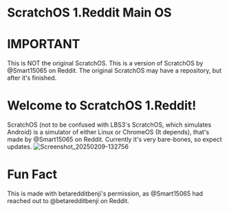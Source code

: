 # ScratchOS 1.Reddit Main OS
# IMPORTANT 
This is NOT the original ScratchOS. This is a version of ScratchOS by @Smart15065 on Reddit. The original ScratchOS may have a repository, but after it's finished.
# Welcome to ScratchOS 1.Reddit!
ScratchOS (not to be confused with LBS3's ScratchOS, which simulates Android) is a simulator of either Linux or ChromeOS (It depends), that's made by @Smart15065 on Reddit. Currently it's very bare-bones, so expect updates.
![Screenshot_20250209-132756](https://github.com/user-attachments/assets/dacc26a5-0912-4a9d-bed0-0051ab19666c)

# Fun Fact
This is made with betaredditbenji's permission, as @Smart15065 had reached out to @betaredditbenji on Reddit.
